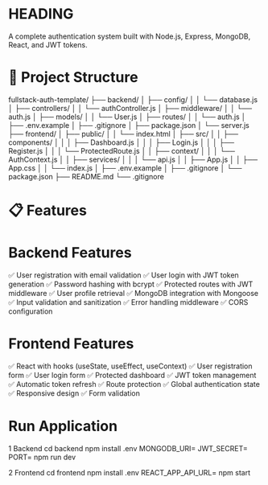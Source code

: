 # HEADING
A complete authentication system built with Node.js, Express, MongoDB, React, and JWT tokens.
# 📁 Project Structure
fullstack-auth-template/
├── backend/
│   ├── config/
│   │   └── database.js
│   ├── controllers/
│   │   └── authController.js
│   ├── middleware/
│   │   └── auth.js
│   ├── models/
│   │   └── User.js
│   ├── routes/
│   │   └── auth.js
│   ├── .env.example
│   ├── .gitignore
│   ├── package.json
│   └── server.js
├── frontend/
│   ├── public/
│   │   └── index.html
│   ├── src/
│   │   ├── components/
│   │   │   ├── Dashboard.js
│   │   │   ├── Login.js
│   │   │   ├── Register.js
│   │   │   └── ProtectedRoute.js
│   │   ├── context/
│   │   │   └── AuthContext.js
│   │   ├── services/
│   │   │   └── api.js
│   │   ├── App.js
│   │   ├── App.css
│   │   └── index.js
│   ├── .env.example
│   ├── .gitignore
│   └── package.json
├── README.md
└── .gitignore


# 📋 Features
# Backend Features

✅ User registration with email validation
✅ User login with JWT token generation
✅ Password hashing with bcrypt
✅ Protected routes with JWT middleware
✅ User profile retrieval
✅ MongoDB integration with Mongoose
✅ Input validation and sanitization
✅ Error handling middleware
✅ CORS configuration

# Frontend Features

✅ React with hooks (useState, useEffect, useContext)
✅ User registration form
✅ User login form
✅ Protected dashboard
✅ JWT token management
✅ Automatic token refresh
✅ Route protection
✅ Global authentication state
✅ Responsive design
✅ Form validation

# Run Application

1 Backend
cd backend
npm install
.env    MONGODB_URI=
        JWT_SECRET=
        PORT=
npm run dev

2 Frontend
cd frontend
npm install
.env    REACT_APP_API_URL=
npm start